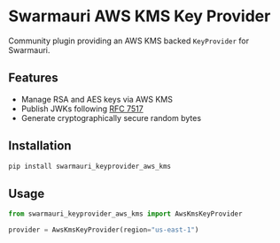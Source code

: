 # Swarmauri AWS KMS Key Provider

Community plugin providing an AWS KMS backed `KeyProvider` for Swarmauri.

## Features
- Manage RSA and AES keys via AWS KMS
- Publish JWKs following [RFC 7517](https://datatracker.ietf.org/doc/html/rfc7517)
- Generate cryptographically secure random bytes

## Installation
```bash
pip install swarmauri_keyprovider_aws_kms
```

## Usage
```python
from swarmauri_keyprovider_aws_kms import AwsKmsKeyProvider

provider = AwsKmsKeyProvider(region="us-east-1")
```

